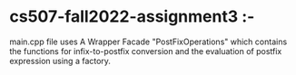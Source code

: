 # cs507-fall2022-assignment3 :- 
main.cpp file uses A Wrapper Facade "PostFixOperations" which contains the functions for infix-to-postfix conversion and the evaluation of postfix expression using a factory.
